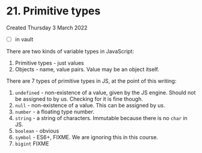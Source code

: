 # 21. Primitive types
Created Thursday 3 March 2022
- [ ] in vault

There are two kinds of variable types in JavaScript:
1. Primitive types - just values
2. Objects - name, value pairs. Value may be an object itself.

There are 7 types of primitive types in JS, at the point of this writing:
1. `undefined` - non-existence of a value, given by the JS engine. Should not be assigned to by us. Checking for it is fine though.
2. `null` - non-existence of a value. This can be assigned by us.
3. `number` - a floating type number.
4. `string` - a string of characters. Immutable because there is no `char` in JS.
5. `boolean` - obvious
6. `symbol` - ES6+, FIXME. We are ignoring this in this course.
7. `bigint` FIXME

